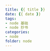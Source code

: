 ```yaml
---
title: {{ title }}
date: {{ date }}
tags:
- node 基础
- node 抄书
categories:
- node
folder: node
---
```

